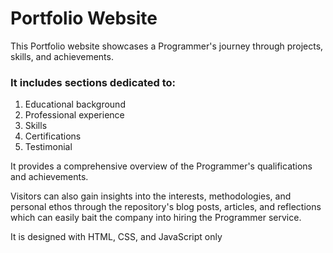 # Portfolio Website

This Portfolio website showcases a Programmer's journey through projects, skills, and achievements.

### It includes sections dedicated to:
1. Educational background
2. Professional experience
3. Skills
4. Certifications
5. Testimonial

It provides a comprehensive overview of the Programmer's qualifications and achievements.

Visitors can also gain insights into the interests, methodologies, and personal ethos through the repository's blog posts, articles, and reflections which can easily bait the company into hiring the Programmer service.

It is designed with HTML, CSS, and JavaScript only
